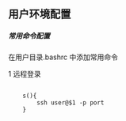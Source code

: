 ## 用户环境配置

##### 常用命令配置

在用户目录.bashrc 中添加常用命令

1 远程登录
```

    s(){
        ssh user@$1 -p port
    }

```
